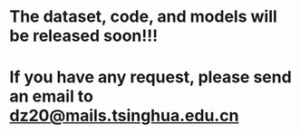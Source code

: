 # The dataset, code, and models will be released soon!!!

# If you have any request, please send  an email to  dz20@mails.tsinghua.edu.cn